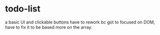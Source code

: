 # todo-list

a basic UI and clickable buttons
have to rework bc got to focused on DOM, have to fix it to be based more on the array.